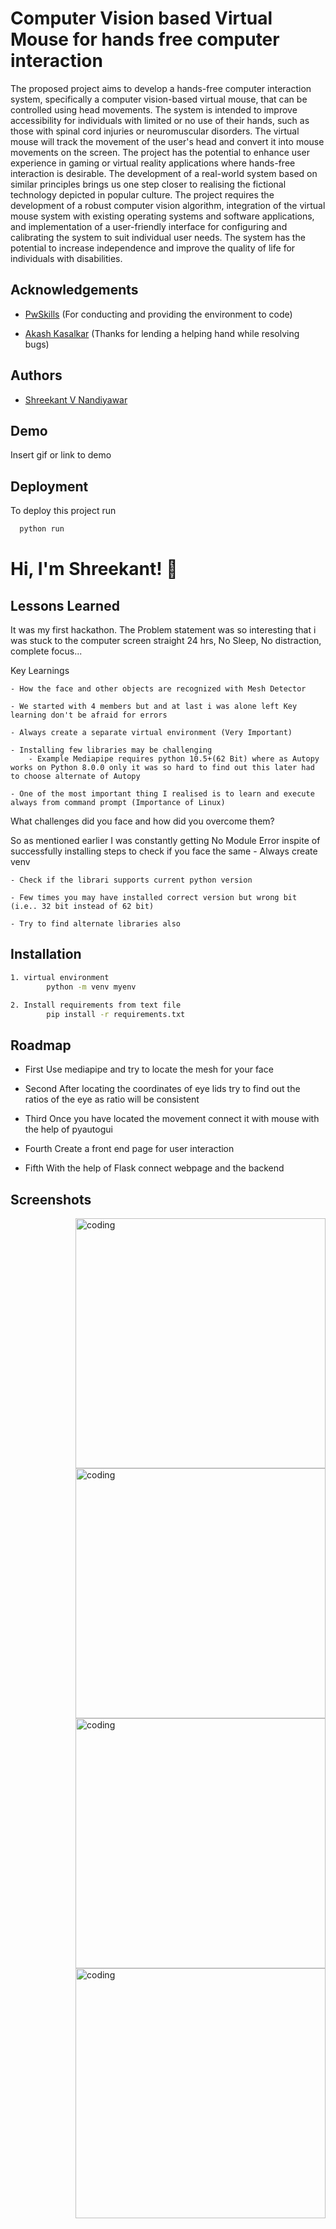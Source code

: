 
# Computer Vision based Virtual Mouse for hands free computer interaction

The proposed project aims to develop a hands-free computer interaction system, specifically a computer vision-based virtual mouse, that can be controlled using head movements. The system is intended to improve accessibility for individuals with limited or no use of their hands, such as those with spinal cord injuries or neuromuscular disorders. The virtual mouse will track the movement of the user's head and convert it into mouse movements on the screen. The project has the potential to enhance user experience in gaming or virtual reality applications where hands-free interaction is desirable. The development of a real-world system based on similar principles brings us one step closer to realising the fictional technology depicted in popular culture. The project requires the development of a robust computer vision algorithm, integration of the virtual mouse system with existing operating systems and software applications, and implementation of a user-friendly interface for configuring and calibrating the system to suit individual user needs. The system has the potential to increase independence and improve the quality of life for individuals with disabilities.


## Acknowledgements

 - [PwSkills](https://experience.pwskills.com/) (For conducting and providing the environment to code)
 
 - [Akash Kasalkar](https://github.com/akashkasalkar) (Thanks for lending a helping hand while resolving bugs)



## Authors

- [Shreekant V Nandiyawar](https://github.com/Shree7676)


## Demo

Insert gif or link to demo


## Deployment

To deploy this project run

```bash
  python run
```


# Hi, I'm Shreekant! 👋


## Lessons Learned
It was my first hackathon. The Problem statement was so interesting that i was stuck to the computer screen straight 24 hrs, No Sleep, No distraction, complete focus...

Key Learnings

    - How the face and other objects are recognized with Mesh Detector

    - We started with 4 members but and at last i was alone left Key learning don't be afraid for errors

    - Always create a separate virtual environment (Very Important)

    - Installing few libraries may be challenging
        - Example Mediapipe requires python 10.5+(62 Bit) where as Autopy works on Python 8.0.0 only it was so hard to find out this later had to choose alternate of Autopy 

    - One of the most important thing I realised is to learn and execute always from command prompt (Importance of Linux)

What challenges did you face and how did you overcome them?

So as mentioned earlier I was constantly getting No Module Error inspite of successfully installing 
    steps to check if you face the same 
    - Always create venv

    - Check if the librari supports current python version

    - Few times you may have installed correct version but wrong bit (i.e.. 32 bit instead of 62 bit)

    - Try to find alternate libraries also 


## Installation

```bash
1. virtual environment
        python -m venv myenv

2. Install requirements from text file
        pip install -r requirements.txt
```
    
## Roadmap

- First
    Use mediapipe and try to locate the mesh for your face

- Second
    After locating the coordinates of eye lids try to find out the ratios of the eye as ratio will be consistent 

- Third 
    Once you have located the movement connect it with mouse with the help of pyautogui

- Fourth 
    Create a front end page for user interaction

- Fifth 
    With the help of Flask connect webpage and the backend
## Screenshots

<img align="right" alt="coding" width="400" src="https://drive.google.com/file/d/1olNFICgGZP7LTMWFEgYTMUjzAGTA_sPW/view?usp=sharing">

<img align="right" alt="coding" width="400" src="https://drive.google.com/file/d/14z0S7JIsR7klN8YOdeoQM71Zjm1XmgcU/view?usp=sharing">

<img align="right" alt="coding" width="400" src="https://drive.google.com/file/d/19yrIeZCv4Ap2hdB_q7jw6XBTRzDxar94/view?usp=sharing">

<img align="right" alt="coding" width="400" src="https://drive.google.com/file/d/1msSLL-_iBPRjBap_LZph6pED9y3E9uf3/view?usp=sharing">




